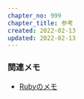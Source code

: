```yaml
---
chapter_no: 999
chapter_title: 参考
created: 2022-02-13
updated: 2022-02-13
---
```

### 関連メモ
- [Rubyのメモ]({{link_to_it_ruby}})
